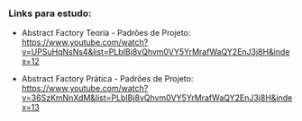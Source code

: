 ### Links para estudo:
- Abstract Factory Teoria - Padrões de Projeto: https://www.youtube.com/watch?v=UPSuHqNsNs4&list=PLbIBj8vQhvm0VY5YrMrafWaQY2EnJ3j8H&index=12

- Abstract Factory Prática - Padrões de Projeto: https://www.youtube.com/watch?v=36SzKmNnXdM&list=PLbIBj8vQhvm0VY5YrMrafWaQY2EnJ3j8H&index=13